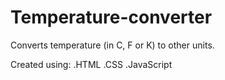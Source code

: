 # Temperature-converter
Converts temperature (in C, F or K) to other units.

Created using:
.HTML
.CSS
.JavaScript
